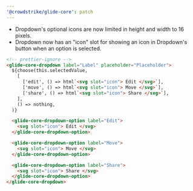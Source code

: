 ```yaml
---
'@crowdstrike/glide-core': patch
---
```


- Dropdown's optional icons are now limited in height and width to 16 pixels.
- Dropdown now has an "icon" slot for showing an icon in Dropdown's button when an option is selected.

```html
<!-- prettier-ignore -->
<glide-core-dropdown label="Label" placeholder="Placeholder">
  ${choose(this.selectedValue,
    [
      ['edit', () => html`<svg slot="icon"> Edit </svg>`],
      ['move', () => html`<svg slot="icon"> Move </svg>`],
      ['share', () => html`<svg slot="icon"> Share </svg>`],
    ],
    () => nothing,
  )}

  <glide-core-dropdown-option label="Edit">
    <svg slot="icon"> Edit </svg>
  </glide-core-dropdown-option>

  <glide-core-dropdown-option label="Move">
    <svg slot="icon"> Move </svg>
  </glide-core-dropdown-option>

  <glide-core-dropdown-option label="Share">
    <svg slot="icon"> Share </svg>
  </glide-core-dropdown-option>
</glide-core-dropdown>
```
